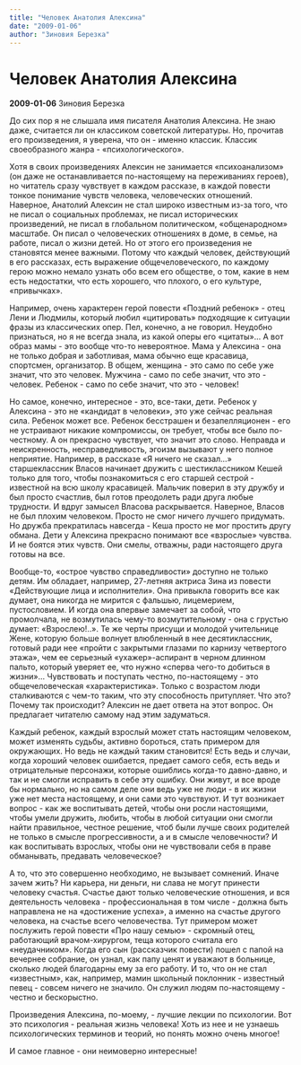 ```yaml
---
title: "Человек Анатолия Алексина"
date: "2009-01-06"
author: "Зиновия Березка"
---
```


# Человек Анатолия Алексина

**2009-01-06** Зиновия Березка

До сих пор я не слышала имя писателя Анатолия Алексина. Не знаю даже, считается ли он классиком советской литературы. Но, прочитав его произведения, я уверена, что он - именно классик. Классик своеобразного жанра - «психологического».

Хотя в своих произведениях Алексин не занимается «психоанализом» (он даже не останавливается по-настоящему на переживаниях героев), но читатель сразу чувствует в каждом рассказе, в каждой повести тонкое понимание чувств человека, человеческих отношений. Наверное, Анатолий Алексин не стал широко известным из-за того, что не писал о социальных проблемах, не писал исторических произведений, не писал в глобальном политическом, «общенародном» масштабе. Он писал о человеческих отношениях в доме, в семье, на работе, писал о жизни детей. Но от этого его произведения не становятся менее важными. Потому что каждый человек, действующий в его рассказах, есть выражение общечеловеческого, по каждому герою можно немало узнать обо всем его обществе, о том, какие в нем есть недостатки, что есть хорошего, что плохого, о его культуре, «привычках».

Например, очень характерен герой повести «Поздний ребенок» - отец Лени и Людмилы, который любил «цитировать» подходящие к ситуации фразы из классических опер. Пел, конечно, а не говорил. Неудобно признаться, но я не всегда знала, из какой оперы его «цитаты»... А вот образ мамы - это вообще что-то невероятное. Мама у Алексина - она не только добрая и заботливая, мама обычно еще красавица, спортсмен, организатор. В общем, женщина - это само по себе уже значит, что это человек. Мужчина - само по себе значит, что это - человек. Ребенок - само по себе значит, что это - человек!

Но самое, конечно, интересное - это, все-таки, дети. Ребенок у Алексина - это не «кандидат в человеки», это уже сейчас реальная сила. Ребенок может все. Ребенок бесстрашен и безапелляционен - его не устраивают никакие компромиссы, он требует, чтобы все было по-честному. А он прекрасно чувствует, что значит это слово. Неправда и неискренность, несправедливость, эгоизм вызывают у него полное неприятие. Например, в рассказе «Я ничего не сказал...» старшеклассник Власов начинает дружить с шестиклассником Кешей только для того, чтобы познакомиться с его старшей сестрой - известной на всю школу красавицей. Мальчик поверил в эту дружбу и был просто счастлив, был готов преодолеть ради друга любые трудности. И вдруг замысел Власова раскрывается. Наверное, Власов не был плохим человеком. Просто не смог ничего лучшего придумать. Но дружба прекратилась навсегда - Кеша просто не мог простить другу обмана. Дети у Алексина прекрасно понимают все «взрослые» чувства. И не боятся этих чувств. Они смелы, отважны, ради настоящего друга готовы на все.

Вообще-то, «острое чувство справедливости» доступно не только детям. Им обладает, например, 27-летняя актриса Зина из повести «Действующие лица и исполнители». Она привыкла говорить все как думает, она никогда не мирится с фальшью, лицемерием, пустословием. И когда она впервые замечает за собой, что промолчала, не возмутилась чему-то возмутительному - она с грустью думает: «Взрослею!..». Те же черты присущи и молодой учительнице Жене, которую больше волнует влюбленный в нее десятиклассник, готовый ради нее «пройти с закрытыми глазами по карнизу четвертого этажа», чем ее серьезный «ухажер»-аспирант в черном длинном пальто, который уверяет ее, что нужно «сперва чего-то добиться в жизни»...  Чувствовать и поступать честно, по-настоящему - это общечеловеческая «характеристика». Только с возрастом люди сталкиваются с чем-то таким, что эту способность притупляет. Что это? Почему так происходит? Алексин не дает ответа на этот вопрос. Он предлагает читателю самому над этим задуматься.

Каждый ребенок, каждый взрослый может стать настоящим человеком, может изменять судьбы, активно бороться, стать примером для окружающих. Но ведь не каждый таким становится! Есть ведь и случаи, когда хороший человек ошибается, предает самого себя, есть ведь и отрицательные персонажи, которые ошиблись когда-то давно-давно, и так и не смогли исправить в себе эту ошибку. Они живут, и все вроде бы нормально, но на самом деле они ведь уже не люди - в их жизни уже нет места настоящему, и они сами это чувствуют. И тут возникает вопрос - как же воспитывать детей, чтобы они росли настоящими, чтобы умели дружить, любить, чтобы в любой ситуации они смогли найти правильное, честное решение, чтоб были лучше своих родителей не только в смысле прогрессивности, а и в смысле человечности? И как воспитывать взрослых, чтобы они не чувствовали себя в праве обманывать, предавать человеческое?

А то, что это совершенно необходимо, не вызывает сомнений. Иначе зачем жить? Ни карьера, ни деньги, ни слава не могут принести человеку счастья. Счастье дают только человеческие отношения, и вся деятельность человека - профессиональная в том числе - должна быть направлена не на «достижение успеха», а именно на счастье другого человека, на счастье всего человечества. Тут примером может послужить герой повести «Про нашу семью» - скромный отец, работающий врачом-хирургом, теща которого считала его «неудачником». Когда его сын (рассказчик повести) пошел с папой на вечернее собрание, он узнал, как папу ценят и уважают в больнице, сколько людей благодарны ему за его работу. И то, что он не стал «известным», как, например, мамин школьный поклонник - известный певец - совсем ничего не значило. Он служил людям по-настоящему - честно и бескорыстно.

Произведения Алексина, по-моему, - лучшие лекции по психологии. Вот это психология - реальная жизнь человека! Хоть из нее и не узнаешь психологических терминов и теорий, но понять можно очень многое!

И самое главное - они неимоверно интересные!